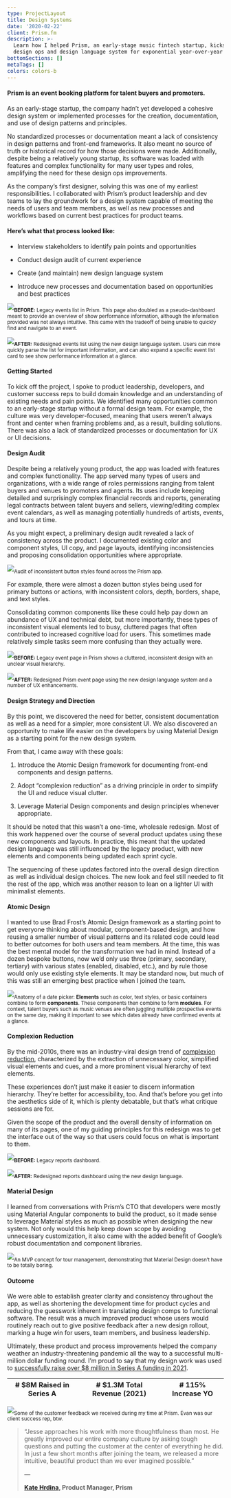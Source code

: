 ```yaml
---
type: ProjectLayout
title: Design Systems
date: '2020-02-22'
client: Prism.fm
description: >-
  Learn how I helped Prism, an early-stage music fintech startup, kickstart its
  design ops and design language system for exponential year-over-year growth.
bottomSections: []
metaTags: []
colors: colors-b
---
```

#### Prism is an event booking platform for talent buyers and promoters.

As an early-stage startup, the company hadn’t yet developed a cohesive design system or implemented processes for the creation, documentation, and use of design patterns and principles.

No standardized processes or documentation meant a lack of consistency in design patterns and front-end frameworks. It also meant no source of truth or historical record for how those decisions were made. Additionally, despite being a relatively young startup, its software was loaded with features and complex functionality for many user types and roles, amplifying the need for these design ops improvements.

As the company’s first designer, solving this was one of my earliest responsibilities. I collaborated with Prism’s product leadership and dev teams to lay the groundwork for a design system capable of meeting the needs of users and team members, as well as new processes and workflows based on current best practices for product teams.

#### Here’s what that process looked like:

*   Interview stakeholders to identify pain points and opportunities

*   Conduct design audit of current experience

*   Create (and maintain) new design language system

*   Introduce new processes and documentation based on opportunities and best practices

![](/images/prism-events-before.png)<sub>**BEFORE:**</sub><sub> Legacy events list in Prism. This page also doubled as a pseudo-dashboard meant to provide an overview of show performance information, although the information provided was not always intuitive. This came with the tradeoff of being unable to quickly find and navigate to an event.</sub>

![](/images/prism-events-list-after.png)<sub>**AFTER:**</sub><sub> Redesigned events list using the new design language system. Users can more quickly parse the list for important information, and can also expand a specific event list card to see show performance information at a glance.</sub>

#### Getting Started

To kick off the project, I spoke to product leadership, developers, and customer success reps to build domain knowledge and an understanding of existing needs and pain points. We identified many opportunities common to an early-stage startup without a formal design team. For example, the culture was very developer-focused, meaning that users weren’t always front and center when framing problems and, as a result, building solutions. There was also a lack of standardized processes or documentation for UX or UI decisions.

#### Design Audit

Despite being a relatively young product, the app was loaded with features and complex functionality. The app served many types of users and organizations, with a wide range of roles permissions ranging from talent buyers and venues to promoters and agents. Its uses include keeping detailed and surprisingly complex financial records and reports, generating legal contracts between talent buyers and sellers, viewing/editing complex event calendars, as well as managing potentially hundreds of artists, events, and tours at time.

As you might expect, a preliminary design audit revealed a lack of consistency across the product. I documented existing color and component styles, UI copy, and page layouts, identifying inconsistencies and proposing consolidation opportunities where appropriate.

![](/images/prism-audit-buttons.png)<sub>Audit of inconsistent button styles found across the Prism app.</sub>

For example, there were almost a dozen button styles being used for primary buttons or actions, with inconsistent colors, depth, borders, shape, and text styles.

Consolidating common components like these could help pay down an abundance of UX and technical debt, but more importantly, these types of inconsistent visual elements led to busy, cluttered pages that often contributed to increased cognitive load for users. This sometimes made relatively simple tasks seem more confusing than they actually were.

![](/images/prism-event-detail-before.png)<sub>**BEFORE:**</sub><sub> Legacy event page in Prism shows a cluttered, inconsistent design with an unclear visual hierarchy.</sub>

![](/images/prism-event-detail-page-after.png)<sub>**AFTER:**</sub><sub> Redesigned Prism event page using the new design language system and a number of UX enhancements.</sub>

#### Design Strategy and Direction

By this point, we discovered the need for better, consistent documentation as well as a need for a simpler, more consistent UI. We also discovered an opportunity to make life easier on the developers by using Material Design as a starting point for the new design system.

From that, I came away with these goals:

1.  Introduce the Atomic Design framework for documenting front-end components and design patterns.

2.  Adopt “complexion reduction” as a driving principle in order to simplify the UI and reduce visual clutter.

3.  Leverage Material Design components and design principles whenever appropriate.

It should be noted that this wasn’t a one-time, wholesale redesign. Most of this work happened over the course of several product updates using these new components and layouts. In practice, this meant that the updated design language was still influenced by the legacy product, with new elements and components being updated each sprint cycle.

The sequencing of these updates factored into the overall design direction as well as individual design choices. The new look and feel still needed to fit the rest of the app, which was another reason to lean on a lighter UI with minimalist elements.

#### Atomic Design

I wanted to use Brad Frost’s Atomic Design framework as a starting point to get everyone thinking about modular, component-based design, and how reusing a smaller number of visual patterns and its related code could lead to better outcomes for both users and team members. At the time, this was the best mental model for the transformation we had in mind. Instead of a dozen bespoke buttons, now we’d only use three (primary, secondary, tertiary) with various states (enabled, disabled, etc.), and by rule those would only use existing style elements. It may be standard now, but much of this was still an emerging best practice when I joined the team.

![](https://preview--jessebasham-72709.stackbit.dev/_static/app-assets/public/images/atomic%20design.png)<sub>Anatomy of a date picker: </sub><sub>**Elements**</sub><sub> such as color, text styles, or basic containers combine to form </sub><sub>**components**</sub><sub>. These components then combine to form </sub><sub>**modules**</sub><sub>. For context, talent buyers such as music venues are often juggling multiple prospective events on the same day, making it important to see which dates already have confirmed events at a glance.</sub>

#### Complexion Reduction

By the mid-2010s, there was an industry-viral design trend of [complexion reduction](https://medium.com/slate-teams/complexion-reduction-a-new-trend-in-mobile-design-cef033a0b978), characterized by the extraction of unnecessary color, simplified visual elements and cues, and a more prominent visual hierarchy of text elements.

These experiences don’t just make it easier to discern information hierarchy. They’re better for accessibility, too. And that’s before you get into the aesthetics side of it, which is plenty debatable, but that’s what critique sessions are for.

Given the scope of the product and the overall density of information on many of its pages, one of my guiding principles for this redesign was to get the interface out of the way so that users could focus on what is important to them.

![](/images/prism%20reports%20before.gif)<sub>**BEFORE:**</sub><sub> Legacy reports dashboard.</sub>

![](/images/prism-reports-after\(1\).png)<sub>**AFTER:**</sub><sub> Redesigned reports dashboard using the new design language.</sub>

#### Material Design

I learned from conversations with Prism’s CTO that developers were mostly using Material Angular components to build the product, so it made sense to leverage Material styles as much as possible when designing the new system. Not only would this help keep down scope by avoiding unnecessary customization, it also came with the added benefit of Google’s robust documentation and component libraries.

![](/images/route%20sheet.png)<sub>An MVP concept for tour management, demonstrating that Material Design doesn’t have to be totally boring.</sub>

#### Outcome

We were able to establish greater clarity and consistency throughout the app, as well as shortening the development time for product cycles and reducing the guesswork inherent in translating design comps to functional software. The result was a much improved product whose users would routinely reach out to give positive feedback after a new design rollout, marking a huge win for users, team members, and business leadership.

Ultimately, these product and process improvements helped the company weather an industry-threatening pandemic all the way to a successful multi-million dollar funding round. I’m proud to say that my design work was used to [successfully raise over $8 million in Series A funding in 2021](https://prism.fm/blog/product-updates-news/prism-announces-8-million-series-a-funding/).

| # $8M Raised in Series A | # $1.3M Total Revenue (2021) | # 115% Increase YO |
| ------------------------ | ---------------------------- | ------------------ |

![](/images/figma-user-feedback\(1\).png)<sub>Some of the customer feedback we received during my time at Prism. Evan was our client success rep, btw.</sub>

> “Jesse approaches his work with more thoughtfulness than most. He greatly improved our entire company culture by asking tough questions and putting the customer at the center of everything he did. In just a few short months after joining the team, we released a more intuitive, beautiful product than we ever imagined possible.”
>
> **—**
>
> [**Kate Hrdina**](https://www.linkedin.com/in/katehrdina/)**, Product Manager, Prism**

